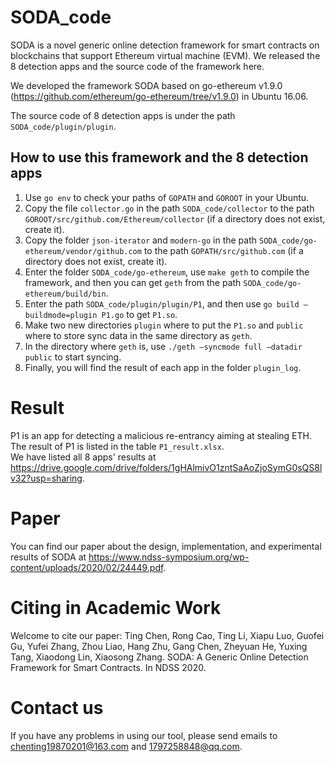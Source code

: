 # SODA_code
SODA is a novel generic online detection framework for smart contracts on blockchains that support Ethereum virtual machine (EVM). We released the 8 detection apps and the source code of the framework here.  

We developed the framework SODA based on go-ethereum v1.9.0 (https://github.com/ethereum/go-ethereum/tree/v1.9.0) in Ubuntu 16.06.

The source code of 8 detection apps is under the path ```SODA_code/plugin/plugin```.

## How to use this framework and the 8 detection apps
1. Use ```go env``` to check your paths of ```GOPATH``` and ```GOROOT``` in your Ubuntu.
2. Copy the file ```collector.go``` in the path ```SODA_code/collector``` to the path ```GOROOT/src/github.com/Ethereum/collector``` (if a directory does not exist, create it).
3. Copy the folder ```json-iterator``` and ```modern-go``` in the path ```SODA_code/go-ethereum/vendor/github.com``` to the path ```GOPATH/src/github.com``` (if a directory does not exist, create it).
4. Enter the folder ```SODA_code/go-ethereum```, use ```make geth``` to compile the framework, and then you can get ```geth``` from the path ```SODA_code/go-ethereum/build/bin```.
5. Enter the path ```SODA_code/plugin/plugin/P1```, and then use ```go build –buildmode=plugin P1.go``` to get ```P1.so```.
6. Make two new directories ```plugin``` where to put the ```P1.so``` and ```public``` where to store sync data in the same directory as ```geth```.
7. In the directory where ```geth``` is, use ```./geth –syncmode full –datadir public``` to start syncing.
8. Finally, you will find the result of each app in the folder ```plugin_log```.

# Result
P1 is an app for detecting a malicious re-entrancy aiming at stealing ETH. The result of P1 is listed in the table ```P1_result.xlsx```.   
We have listed all 8 apps' results at https://drive.google.com/drive/folders/1gHAlmivO1zntSaAoZjoSymG0sQS8lv32?usp=sharing.

# Paper
You can find our paper about the design, implementation, and experimental results of SODA at https://www.ndss-symposium.org/wp-content/uploads/2020/02/24449.pdf.

# Citing in Academic Work
Welcome to cite our paper:
Ting Chen, Rong Cao, Ting Li, Xiapu Luo, Guofei Gu, Yufei Zhang, Zhou Liao, Hang Zhu, Gang Chen, Zheyuan He, Yuxing Tang, Xiaodong Lin, Xiaosong Zhang. SODA: A Generic Online Detection Framework for Smart Contracts. In NDSS 2020.

# Contact us
If you have any problems in using our tool, please send emails to chenting19870201@163.com and 1797258848@qq.com.
